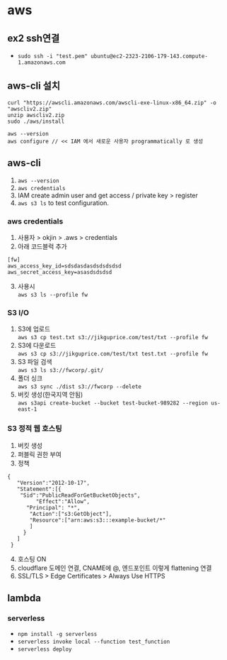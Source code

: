 # aws

## ex2 ssh연결

- `sudo ssh -i "test.pem" ubuntu@ec2-2323-2106-179-143.compute-1.amazonaws.com`

## aws-cli 설치

```
curl "https://awscli.amazonaws.com/awscli-exe-linux-x86_64.zip" -o "awscliv2.zip"
unzip awscliv2.zip
sudo ./aws/install
```

```
aws --version
aws configure // << IAM 에서 새로운 사용자 programmatically 로 생성
```

## aws-cli

1. `aws --version`
2. `aws credentials`
3. IAM create admin user and get access / private key > register
4. `aws s3 ls` to test configuration.

### aws credentials

1. 사용자 > okjin > .aws > credentials
2. 아래 코드블럭 추가

```
[fw]
aws_access_key_id=sdsdasdasdsdsdsdsd
aws_secret_access_key=asasdsdsdsd
```

3. 사용시 \
   `aws s3 ls --profile fw`

### S3 I/O

1. S3에 업로드 \
   `aws s3 cp test.txt s3://jikguprice.com/test/txt --profile fw`
2. S3에 다운로드 \
   `aws s3 cp s3://jikguprice.com/test/txt test.txt --profile fw`
3. S3 파일 검색 \
   `aws s3 ls s3://fwcorp/.git/`
4. 폴더 싱크 \
   `aws s3 sync ./dist s3://fwcorp --delete`
5. 버킷 생성(한국지역 안됨) \
   `aws s3api create-bucket --bucket test-bucket-989282 --region us-east-1`

### S3 정적 웹 호스팅

1. 버킷 생성
2. 퍼블릭 권한 부여
3. 정책

```
{
   "Version":"2012-10-17",
   "Statement":[{
 	"Sid":"PublicReadForGetBucketObjects",
         "Effect":"Allow",
 	  "Principal": "*",
       "Action":["s3:GetObject"],
       "Resource":["arn:aws:s3:::example-bucket/*"
       ]
     }
   ]
 }
```

4.  호스팅 ON
5.  cloudflare 도메인 연결, CNAME에 @, 엔드포인트 이렇게 flattening 연결
6.  SSL/TLS > Edge Certificates > Always Use HTTPS

## lambda

### serverless

- `npm install -g serverless`
- `serverless invoke local --function test_function`
- `serverless deploy`
